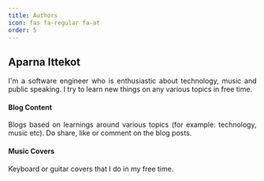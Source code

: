 ```yaml
---
title: Authors
icon: fas fa-regular fa-at
order: 5
---
```


## Aparna Ittekot
<div align="justify">
I'm a software engineer who is enthusiastic about technology, music and public speaking.
I try to learn new things on any various topics in free time.
</div> 

#### Blog Content
<div align="justify">
Blogs based on learnings around various topics (for example: technology, music etc). Do share, like or comment on the blog posts.
</div> 

#### Music Covers
 <div align="justify">
Keyboard or guitar covers that I do in my free time. 
</div> 
